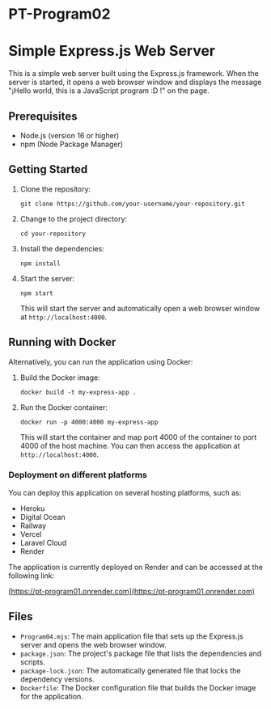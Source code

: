 # PT-Program02


# Simple Express.js Web Server

This is a simple web server built using the Express.js framework. When the server is started, it opens a web browser window and displays the message "¡Hello world, this is a JavaScript program :D !" on the page.

## Prerequisites

- Node.js (version 16 or higher)
- npm (Node Package Manager)

## Getting Started

1. Clone the repository:

   ```
   git clone https://github.com/your-username/your-repository.git
   ```

2. Change to the project directory:

   ```
   cd your-repository
   ```

3. Install the dependencies:

   ```
   npm install
   ```

4. Start the server:

   ```
   npm start
   ```

   This will start the server and automatically open a web browser window at `http://localhost:4000`.

## Running with Docker

Alternatively, you can run the application using Docker:

1. Build the Docker image:

   ```
   docker build -t my-express-app .
   ```

2. Run the Docker container:

   ```
   docker run -p 4000:4000 my-express-app
   ```

   This will start the container and map port 4000 of the container to port 4000 of the host machine. You can then access the application at `http://localhost:4000`.

### Deployment on different platforms

You can deploy this application on several hosting platforms, such as:

- Heroku
- Digital Ocean
- Railway
- Vercel
- Laravel Cloud
- Render

The application is currently deployed on Render and can be accessed at the following link:

[https://pt-program01.onrender.com](https://pt-program01.onrender.com)

## Files

- `Program04.mjs`: The main application file that sets up the Express.js server and opens the web browser window.
- `package.json`: The project's package file that lists the dependencies and scripts.
- `package-lock.json`: The automatically generated file that locks the dependency versions.
- `Dockerfile`: The Docker configuration file that builds the Docker image for the application.

